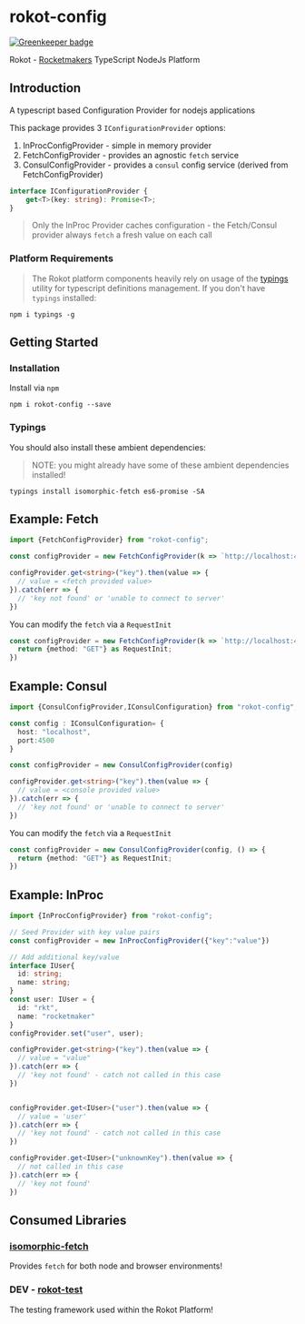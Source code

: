 # rokot-config

[![Greenkeeper badge](https://badges.greenkeeper.io/Rocketmakers/rokot-config.svg)](https://greenkeeper.io/)

Rokot - [Rocketmakers](http://www.rocketmakers.com/) TypeScript NodeJs Platform

## Introduction

A typescript based Configuration Provider for nodejs applications

This package provides 3 `IConfigurationProvider` options:

1. InProcConfigProvider - simple in memory provider
2. FetchConfigProvider - provides an agnostic `fetch` service
3. ConsulConfigProvider - provides a `consul` config service (derived from FetchConfigProvider)

```typescript
interface IConfigurationProvider {
    get<T>(key: string): Promise<T>;
}
```

> Only the InProc Provider caches configuration - the Fetch/Consul provider always `fetch` a fresh value on each call

### Platform Requirements
>The Rokot platform components heavily rely on usage of the [typings](https://github.com/typings/typings) utility for typescript definitions management.
If you don't have `typings` installed:
```
npm i typings -g
```

## Getting Started

### Installation
Install via `npm`
```
npm i rokot-config --save
```

### Typings

You should also install these ambient dependencies:
>NOTE: you might already have some of these ambient dependencies installed!

```
typings install isomorphic-fetch es6-promise -SA
```

## Example: Fetch

```typescript
import {FetchConfigProvider} from "rokot-config";

const configProvider = new FetchConfigProvider(k => `http://localhost:4400/key/${k}`)

configProvider.get<string>("key").then(value => {
  // value = <fetch provided value>
}).catch(err => {
  // 'key not found' or 'unable to connect to server'
})
```

You can modify the `fetch` via a `RequestInit`

```typescript
const configProvider = new FetchConfigProvider(k => `http://localhost:4400/key/${k}`, () => {
  return {method: "GET"} as RequestInit;
})
```

## Example: Consul

```typescript
import {ConsulConfigProvider,IConsulConfiguration} from "rokot-config";

const config : IConsulConfiguration= {
  host: "localhost",
  port:4500
}

const configProvider = new ConsulConfigProvider(config)

configProvider.get<string>("key").then(value => {
  // value = <console provided value>
}).catch(err => {
  // 'key not found' or 'unable to connect to server'
})
```

You can modify the `fetch` via a `RequestInit`

```typescript
const configProvider = new ConsulConfigProvider(config, () => {
  return {method: "GET"} as RequestInit;
})
```

## Example: InProc

```typescript
import {InProcConfigProvider} from "rokot-config";

// Seed Provider with key value pairs
const configProvider = new InProcConfigProvider({"key":"value"})

// Add additional key/value
interface IUser{
  id: string;
  name: string;
}
const user: IUser = {
  id: "rkt",
  name: "rocketmaker"
}
configProvider.set("user", user);

configProvider.get<string>("key").then(value => {
  // value = "value"
}).catch(err => {
  // 'key not found' - catch not called in this case
})


configProvider.get<IUser>("user").then(value => {
  // value = 'user'
}).catch(err => {
  // 'key not found' - catch not called in this case
})

configProvider.get<IUser>("unknownKey").then(value => {
  // not called in this case
}).catch(err => {
  // 'key not found'
})
```

## Consumed Libraries

### [isomorphic-fetch](https://github.com/matthew-andrews/isomorphic-fetch)
Provides `fetch` for both node and browser environments!

### DEV - [rokot-test](https://github.com/Rocketmakers/rokot-test)
The testing framework used within the Rokot Platform!
